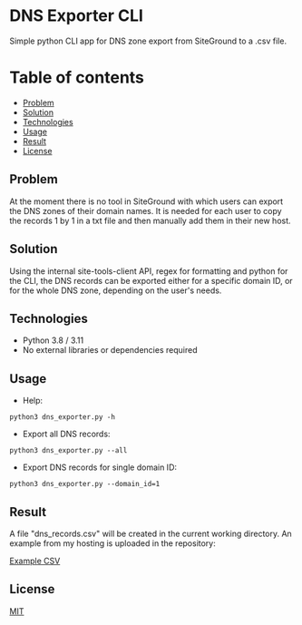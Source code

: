 # DNS Exporter CLI

Simple python CLI app for DNS zone export from SiteGround to a .csv file. 

# Table of contents
* [Problem](#Problem)
* [Solution](#Solution)
* [Technologies](#Technologies)
* [Usage](#Usage)
* [Result](#Result)
* [License](#License)

## Problem

At the moment there is no tool in SiteGround with which users can export the DNS zones of their domain names. It is needed for each user to copy the records 1 by 1 in a txt file and then manually add them in their new host. 

## Solution

Using the internal site-tools-client API, regex for formatting and python for the CLI, the DNS records can be exported either for a specific domain ID, or for the whole DNS zone, depending on the user's needs.

## Technologies
 - Python 3.8 / 3.11
 - No external libraries or dependencies required

## Usage

- Help:

```
python3 dns_exporter.py -h
```

- Export all DNS records:

```
python3 dns_exporter.py --all
```

- Export DNS records for single domain ID:

```
python3 dns_exporter.py --domain_id=1
```


## Result

A file "dns_records.csv" will be created in the current working directory. An example from my hosting is uploaded in the repository:

[Example CSV]([https://github.com/LilkoPetkov/dnsExport-CLI/blob/main/dns_records.csv])

## License

[MIT](https://choosealicense.com/licenses/mit/)
